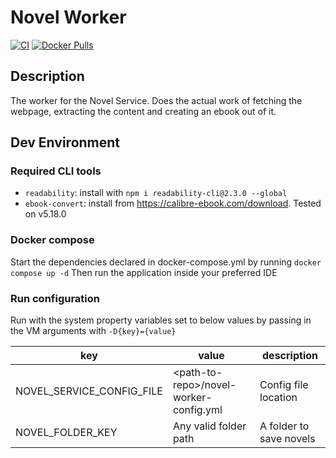 # Novel Worker

[![CI](https://github.com/NovelService/NovelWorker/actions/workflows/ci.yml/badge.svg?branch=master&event=push)](https://github.com/NovelService/NovelRest/actions/workflows/ci.yml)
[![Docker Pulls](https://img.shields.io/docker/pulls/xiangronglin/novel-worker)](https://hub.docker.com/repository/docker/xiangronglin/novel-worker)

## Description

The worker for the Novel Service. Does the actual work of fetching the webpage, extracting the content and creating an
ebook out of it.

## Dev Environment

### Required CLI tools

- `readability`: install with `npm i readability-cli@2.3.0 --global`
- `ebook-convert`: install from https://calibre-ebook.com/download. Tested on v5.18.0

### Docker compose

Start the dependencies declared in docker-compose.yml by running `docker compose up -d`
Then run the application inside your preferred IDE

### Run configuration
Run with the system property variables set to below values by passing in the VM arguments with `-D{key}={value}`

|key|value|description|
|---|---|---|
|NOVEL_SERVICE_CONFIG_FILE|\<path-to-repo\>/novel-worker-config.yml|Config file location|
|NOVEL_FOLDER_KEY|Any valid folder path|A folder to save novels|
